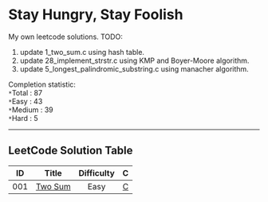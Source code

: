 # Stay Hungry, Stay Foolish
My own leetcode solutions.
TODO:
1. update 1_two_sum.c using hash table.
2. update 28_implement_strstr.c using KMP and Boyer-Moore algorithm.
3. update 5_longest_palindromic_substring.c using manacher algorithm.

Completion statistic:<br>
`*`Total : 87<br>
`*`Easy : 43<br>
`*`Medium : 39<br>
`*`Hard : 5<br>

-----------------------
## LeetCode Solution Table
| ID | Title | Difficulty | C |
|:---:|:---:|:---:|:---:|
|001|[Two Sum](https://leetcode.com/problems/two-sum/description/) |Easy|[C](https://github.com/A11riseforme/myleetcode/blob/master/1_two_sum.c)